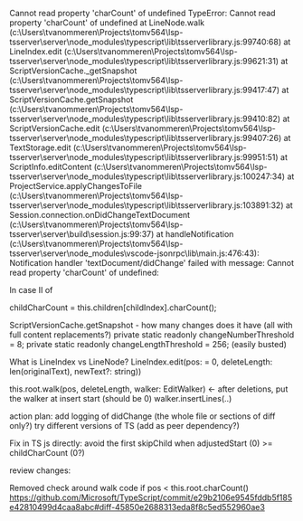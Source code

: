Cannot read property 'charCount' of undefined
TypeError: Cannot read property 'charCount' of undefined
    at LineNode.walk (c:\Users\tvanommeren\Projects\tomv564\lsp-tsserver\server\node_modules\typescript\lib\tsserverlibrary.js:99740:68)
    at LineIndex.edit (c:\Users\tvanommeren\Projects\tomv564\lsp-tsserver\server\node_modules\typescript\lib\tsserverlibrary.js:99621:31)
    at ScriptVersionCache._getSnapshot (c:\Users\tvanommeren\Projects\tomv564\lsp-tsserver\server\node_modules\typescript\lib\tsserverlibrary.js:99417:47)
    at ScriptVersionCache.getSnapshot (c:\Users\tvanommeren\Projects\tomv564\lsp-tsserver\server\node_modules\typescript\lib\tsserverlibrary.js:99410:82)
    at ScriptVersionCache.edit (c:\Users\tvanommeren\Projects\tomv564\lsp-tsserver\server\node_modules\typescript\lib\tsserverlibrary.js:99407:26)
    at TextStorage.edit (c:\Users\tvanommeren\Projects\tomv564\lsp-tsserver\server\node_modules\typescript\lib\tsserverlibrary.js:99951:51)
    at ScriptInfo.editContent (c:\Users\tvanommeren\Projects\tomv564\lsp-tsserver\server\node_modules\typescript\lib\tsserverlibrary.js:100247:34)
    at ProjectService.applyChangesToFile (c:\Users\tvanommeren\Projects\tomv564\lsp-tsserver\server\node_modules\typescript\lib\tsserverlibrary.js:103891:32)
    at Session.connection.onDidChangeTextDocument (c:\Users\tvanommeren\Projects\tomv564\lsp-tsserver\server\build\session.js:99:37)
    at handleNotification (c:\Users\tvanommeren\Projects\tomv564\lsp-tsserver\server\node_modules\vscode-jsonrpc\lib\main.js:476:43):
Notification handler 'textDocument/didChange' failed with message: Cannot read property 'charCount' of undefined:

In case II of

childCharCount = this.children[childIndex].charCount();




ScriptVersionCache.getSnapshot - how many changes does it have (all with full content replacements?)
private static readonly changeNumberThreshold = 8;
private static readonly changeLengthThreshold = 256;
(easily busted)


What is LineIndex vs LineNode?
LineIndex.edit(pos: = 0, deleteLength: len(originalText), newText?: string))

this.root.walk(pos, deleteLength, walker: EditWalker) <- after deletions, put the walker at insert start (should be 0)
walker.insertLines(..)


action plan:
add logging of didChange (the whole file or sections of diff only?)
try different versions of TS (add as peer dependency?)

Fix in TS js directly:
avoid the first skipChild when adjustedStart (0) >= childCharCount (0?)


review changes:

Removed check around walk code if pos < this.root.charCount()
https://github.com/Microsoft/TypeScript/commit/e29b2106e9545fddb5f185e42810499d4caa8abc#diff-45850e2688313eda8f8c5ed552960ae3


